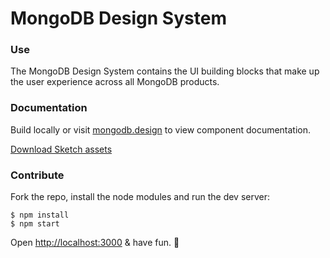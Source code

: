 # MongoDB Design System

### Use

The MongoDB Design System contains the UI building blocks that make up the user experience across all MongoDB products. 

### Documentation

Build locally or visit [mongodb.design](http://mongodb.design) to view component documentation.

[Download Sketch assets](https://github.com/leafygreen/sketchUILibrary)

### Contribute

Fork the repo, install the node modules and run the dev server:

```
$ npm install
$ npm start
```

Open [http://localhost:3000](http://localhost:3000) & have fun. 🐒

